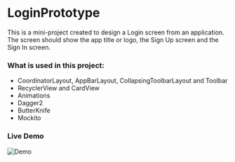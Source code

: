 # LoginPrototype

This is a mini-project created to design a Login screen from an application.
The screen should show the app title or logo, the Sign Up screen and the Sign In screen.


### What is used in this project:

- CoordinatorLayout, AppBarLayout, CollapsingToolbarLayout and Toolbar
- RecyclerView and CardView
- Animations
- Dagger2
- ButterKnife
- Mockito


### Live Demo

![Demo](https://cloud.githubusercontent.com/assets/7672970/13364878/50805cb8-dcb0-11e5-95d1-a017d545d4d6.gif)
